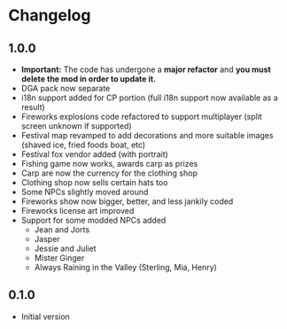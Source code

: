 # Changelog

## 1.0.0

  * **Important:** The code has undergone a **major refactor** and **you must delete the mod in order to update it.**
  * DGA pack now separate
  * i18n support added for CP portion (full i18n support now available as a result)
  * Fireworks explosions code refactored to support multiplayer (split screen unknown if supported)
  * Festival map revamped to add decorations and more suitable images (shaved ice, fried foods boat, etc)
  * Festival fox vendor added (with portrait)
  * Fishing game now works, awards carp as prizes
  * Carp are now the currency for the clothing shop
  * Clothing shop now sells certain hats too
  * Some NPCs slightly moved around
  * Fireworks show now bigger, better, and less jankily coded
  * Fireworks license art improved
  * Support for some modded NPCs added
      * Jean and Jorts
      * Jasper
      * Jessie and Juliet
      * Mister Ginger
      * Always Raining in the Valley (Sterling, Mia, Henry)
## 0.1.0
  * Initial version
